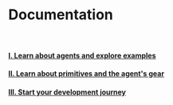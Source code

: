 # Documentation


<br>

#### [I. Learn about agents and explore examples](agents/)
#### [II. Learn about primitives and the agent's gear](primitives/)
#### [III. Start your development journey](development/)

